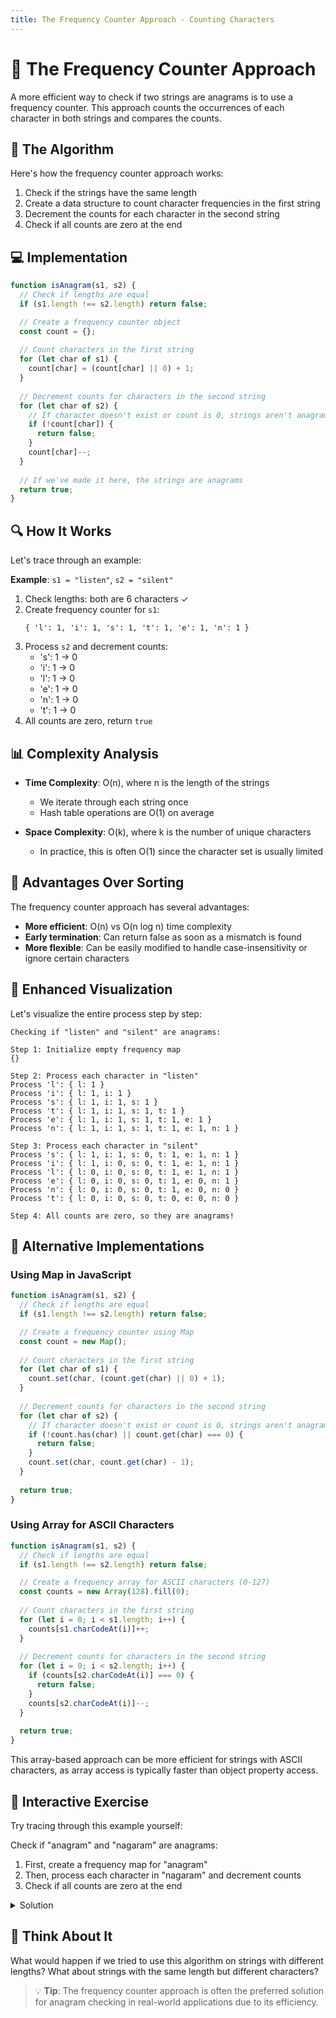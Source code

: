 ```yaml
---
title: The Frequency Counter Approach - Counting Characters
---
```


# 🧮 The Frequency Counter Approach

A more efficient way to check if two strings are anagrams is to use a frequency counter. This approach counts the occurrences of each character in both strings and compares the counts.

## 📝 The Algorithm

Here's how the frequency counter approach works:

1. Check if the strings have the same length
2. Create a data structure to count character frequencies in the first string
3. Decrement the counts for each character in the second string
4. Check if all counts are zero at the end

## 💻 Implementation

```javascript
function isAnagram(s1, s2) {
  // Check if lengths are equal
  if (s1.length !== s2.length) return false;

  // Create a frequency counter object
  const count = {};
  
  // Count characters in the first string
  for (let char of s1) {
    count[char] = (count[char] || 0) + 1;
  }
  
  // Decrement counts for characters in the second string
  for (let char of s2) {
    // If character doesn't exist or count is 0, strings aren't anagrams
    if (!count[char]) {
      return false;
    }
    count[char]--;
  }
  
  // If we've made it here, the strings are anagrams
  return true;
}
```

## 🔍 How It Works

Let's trace through an example:

**Example**: `s1 = "listen"`, `s2 = "silent"`

1. Check lengths: both are 6 characters ✓
2. Create frequency counter for `s1`:
   ```
   { 'l': 1, 'i': 1, 's': 1, 't': 1, 'e': 1, 'n': 1 }
   ```
3. Process `s2` and decrement counts:
   - 's': 1 → 0
   - 'i': 1 → 0
   - 'l': 1 → 0
   - 'e': 1 → 0
   - 'n': 1 → 0
   - 't': 1 → 0
4. All counts are zero, return `true`

## 📊 Complexity Analysis

- **Time Complexity**: O(n), where n is the length of the strings
  - We iterate through each string once
  - Hash table operations are O(1) on average

- **Space Complexity**: O(k), where k is the number of unique characters
  - In practice, this is often O(1) since the character set is usually limited

## 🌟 Advantages Over Sorting

The frequency counter approach has several advantages:
- **More efficient**: O(n) vs O(n log n) time complexity
- **Early termination**: Can return false as soon as a mismatch is found
- **More flexible**: Can be easily modified to handle case-insensitivity or ignore certain characters

## 🧠 Enhanced Visualization

Let's visualize the entire process step by step:

```
Checking if "listen" and "silent" are anagrams:

Step 1: Initialize empty frequency map
{}

Step 2: Process each character in "listen"
Process 'l': { l: 1 }
Process 'i': { l: 1, i: 1 }
Process 's': { l: 1, i: 1, s: 1 }
Process 't': { l: 1, i: 1, s: 1, t: 1 }
Process 'e': { l: 1, i: 1, s: 1, t: 1, e: 1 }
Process 'n': { l: 1, i: 1, s: 1, t: 1, e: 1, n: 1 }

Step 3: Process each character in "silent"
Process 's': { l: 1, i: 1, s: 0, t: 1, e: 1, n: 1 }
Process 'i': { l: 1, i: 0, s: 0, t: 1, e: 1, n: 1 }
Process 'l': { l: 0, i: 0, s: 0, t: 1, e: 1, n: 1 }
Process 'e': { l: 0, i: 0, s: 0, t: 1, e: 0, n: 1 }
Process 'n': { l: 0, i: 0, s: 0, t: 1, e: 0, n: 0 }
Process 't': { l: 0, i: 0, s: 0, t: 0, e: 0, n: 0 }

Step 4: All counts are zero, so they are anagrams!
```

## 🔄 Alternative Implementations

### Using Map in JavaScript

```javascript
function isAnagram(s1, s2) {
  // Check if lengths are equal
  if (s1.length !== s2.length) return false;

  // Create a frequency counter using Map
  const count = new Map();
  
  // Count characters in the first string
  for (let char of s1) {
    count.set(char, (count.get(char) || 0) + 1);
  }
  
  // Decrement counts for characters in the second string
  for (let char of s2) {
    // If character doesn't exist or count is 0, strings aren't anagrams
    if (!count.has(char) || count.get(char) === 0) {
      return false;
    }
    count.set(char, count.get(char) - 1);
  }
  
  return true;
}
```

### Using Array for ASCII Characters

```javascript
function isAnagram(s1, s2) {
  // Check if lengths are equal
  if (s1.length !== s2.length) return false;

  // Create a frequency array for ASCII characters (0-127)
  const counts = new Array(128).fill(0);
  
  // Count characters in the first string
  for (let i = 0; i < s1.length; i++) {
    counts[s1.charCodeAt(i)]++;
  }
  
  // Decrement counts for characters in the second string
  for (let i = 0; i < s2.length; i++) {
    if (counts[s2.charCodeAt(i)] === 0) {
      return false;
    }
    counts[s2.charCodeAt(i)]--;
  }
  
  return true;
}
```

This array-based approach can be more efficient for strings with ASCII characters, as array access is typically faster than object property access.

## 💭 Interactive Exercise

Try tracing through this example yourself:

Check if "anagram" and "nagaram" are anagrams:

1. First, create a frequency map for "anagram"
2. Then, process each character in "nagaram" and decrement counts
3. Check if all counts are zero at the end

<details>
<summary>Solution</summary>

1. Frequency map for "anagram": 
   ```
   { 'a': 3, 'n': 1, 'g': 1, 'r': 1, 'm': 1 }
   ```

2. Process "nagaram":
   - 'n': { 'a': 3, 'n': 0, 'g': 1, 'r': 1, 'm': 1 }
   - 'a': { 'a': 2, 'n': 0, 'g': 1, 'r': 1, 'm': 1 }
   - 'g': { 'a': 2, 'n': 0, 'g': 0, 'r': 1, 'm': 1 }
   - 'a': { 'a': 1, 'n': 0, 'g': 0, 'r': 1, 'm': 1 }
   - 'r': { 'a': 1, 'n': 0, 'g': 0, 'r': 0, 'm': 1 }
   - 'a': { 'a': 0, 'n': 0, 'g': 0, 'r': 0, 'm': 1 }
   - 'm': { 'a': 0, 'n': 0, 'g': 0, 'r': 0, 'm': 0 }

3. All counts are zero, so they are anagrams!
</details>

## 💭 Think About It

What would happen if we tried to use this algorithm on strings with different lengths? What about strings with the same length but different characters?

> 💡 **Tip**: The frequency counter approach is often the preferred solution for anagram checking in real-world applications due to its efficiency. 